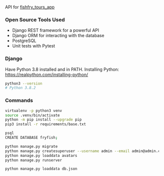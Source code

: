 API for [fishfry_tours_app](https://github.com/altherlex/fishfry_tours_app)

### Open Source Tools Used

- Django REST framework for a powerful API
- Django ORM for interacting with the database
- PostgreSQL
- Unit tests with Pytest

### Django

Have Python 3.8 installed and in PATH.
Installing Python: https://realpython.com/installing-python/

```sh
python3 --version
# Python 3.8.2
```

### Commands
```sh
virtualenv -p python3 venv
source .venv/bin/activate
python -m pip install --upgrade pip
pip3 install -r requirements/base.txt

psql
CREATE DATABASE fryfish;

python manage.py migrate
python manage.py createsuperuser --username admin --email admin@admin.com
python manage.py loaddata avatars
python manage.py runserver

python manage.py loaddata db.json
```